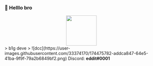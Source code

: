 ### 👋 Helllo bro

<div id="header" align="center">
  <img src="https://media.giphy.com/media/26gspipWnu59srmM0/giphy.gif" width="100"/>
</div>
> b1g deve
> ![dcc](https://user-images.githubusercontent.com/33374170/174475782-addca847-64e5-41ba-9f9f-79a2b6849bf2.png)  Discord: <b>eddit#0001</b>

